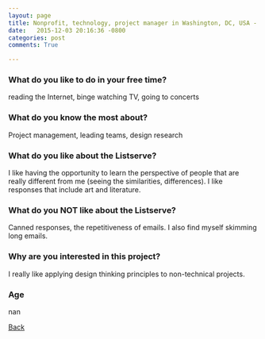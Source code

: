 ```yaml
---
layout: page
title: Nonprofit, technology, project manager in Washington, DC, USA - 25
date:   2015-12-03 20:16:36 -0800
categories: post
comments: True

---
```


### What do you like to do in your free time?
<p>reading the Internet, binge watching TV, going to concerts </p>

### What do you know the most about?
<p>Project management, leading teams, design research</p>

### What do you like about the Listserve?
<p>I like having the opportunity to learn the perspective of people that are really different from me (seeing the similarities, differences). I like responses that include art and literature.</p>

### What do you NOT like about the Listserve?
<p>Canned responses, the repetitiveness of emails. I also find myself skimming long emails.</p>

### Why are you interested in this project?
<p>I really like applying design thinking principles to non-technical projects.</p>

### Age
<p>nan</p>

[Back][1]

[1]: /home/responders/all